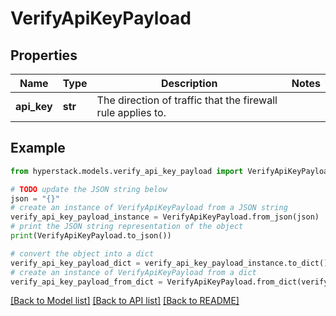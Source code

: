 # VerifyApiKeyPayload


## Properties

Name | Type | Description | Notes
------------ | ------------- | ------------- | -------------
**api_key** | **str** | The direction of traffic that the firewall rule applies to. | 

## Example

```python
from hyperstack.models.verify_api_key_payload import VerifyApiKeyPayload

# TODO update the JSON string below
json = "{}"
# create an instance of VerifyApiKeyPayload from a JSON string
verify_api_key_payload_instance = VerifyApiKeyPayload.from_json(json)
# print the JSON string representation of the object
print(VerifyApiKeyPayload.to_json())

# convert the object into a dict
verify_api_key_payload_dict = verify_api_key_payload_instance.to_dict()
# create an instance of VerifyApiKeyPayload from a dict
verify_api_key_payload_from_dict = VerifyApiKeyPayload.from_dict(verify_api_key_payload_dict)
```
[[Back to Model list]](../README.md#documentation-for-models) [[Back to API list]](../README.md#documentation-for-api-endpoints) [[Back to README]](../README.md)



